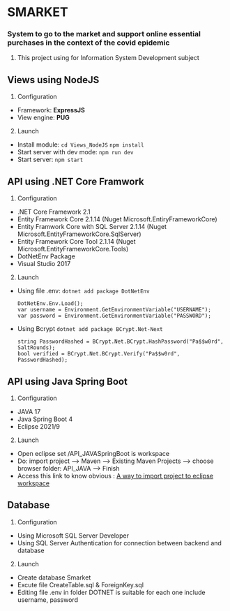 # SMARKET
### System to go to the market and support online essential purchases in the context of the covid epidemic
1. This project using for Information System Development subject 


## Views using NodeJS
1. Configuration
- Framework: __ExpressJS__
- View engine: __PUG__

2. Launch
- Install module: 
    `cd Views_NodeJS`
    `npm install`
- Start server with dev mode:
    `npm run dev`
- Start server: 
    `npm start`

## API using .NET Core Framwork
1. Configuration
- .NET Core Framework 2.1
- Entity Framework Core 2.1.14 (Nuget Microsoft.EntiryFrameworkCore)
- Entity Framwork Core with SQL Server 2.1.14 (Nuget Microsoft.EntityFrameworkCore.SqlServer)
- Entity Framework Core Tool 2.1.14 (Nuget Microsoft.EntityFrameworkCore.Tools)
- DotNetEnv Package
- Visual Studio 2017
2. Launch
- Using file .env:
    `dotnet add package DotNetEnv`
    ```
    DotNetEnv.Env.Load();
    var username = Environment.GetEnvironmentVariable("USERNAME");
    var password = Environment.GetEnvironmentVariable("PASSWORD");
    ```
- Using Bcrypt
    `dotnet add package BCrypt.Net-Next`
    ```
    string PasswordHashed = BCrypt.Net.BCrypt.HashPassword("Pa$$w0rd", SaltRounds);
    bool verified = BCrypt.Net.BCrypt.Verify("Pa$$w0rd", PasswordHashed);
    ```
## API using Java Spring Boot
1. Configuration
- JAVA 17
- Java Spring Boot 4
- Eclipse 2021/9

2. Launch
- Open eclipse set /API_JAVASpringBoot is workspace
- Do: import project --> Maven --> Existing Maven Projects --> choose browser folder: API_JAVA --> Finish
- Access this link to know obvious : [ A way to import project to eclipse workspace](https://qaautomation.expert/2019/10/07/maven-how-to-import-maven-project-into-eclipse/)

## Database
1. Configuration
- Using Microsoft SQL Server Developer
- Using SQL Server Authentication for connection between backend and database

2. Launch
- Create database Smarket
- Excute file CreateTable.sql & ForeignKey.sql
- Editing file .env in folder DOTNET is suitable for each one include username, password